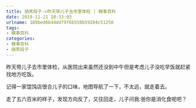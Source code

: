 ```yaml
---
title: 搞笑段子->昨天带儿子去市里体检 | 糗事百科
date: 2019-11-21 18:33:03
urlname: 189bed6b44dd79f6b550b59204c51250
tags: 
- 糗事百科
categories:
- 糗事百科
- 搞笑段子
---
```

昨天带儿子去市里体检，从医院出来虽然还没到中午但是考虑儿子没吃早饭就赶紧找地方吃饭。

记得一家馄饨店很合儿子的口味，地图导航了一下，不太远，就走着去。

走了五六百米的样子，发现方向反了，又往回走，儿子问我:爸你是消化食呢吧？


